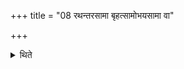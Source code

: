 +++
title = "08 रथन्तरसामा बृहत्सामोभयसामा वा"

+++

<details><summary>थिते</summary>

8. The first has either Rathantara-sāman or Br̥hat-sāman or both the Sāmans as the first Pr̥ṣṭha-stotra.  
</details>
